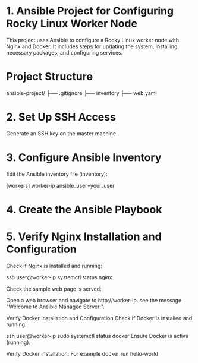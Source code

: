 # 1. Ansible Project for Configuring Rocky Linux Worker Node

This project uses Ansible to configure a Rocky Linux worker node with Nginx and Docker. It includes steps for updating the system, installing necessary packages, and configuring services.

# Project Structure

ansible-project/
├── .gitignore
├── inventory
├── web.yaml

# 2. Set Up SSH Access
Generate an SSH key on the master machine.

# 3. Configure Ansible Inventory
Edit the Ansible inventory file (inventory):

[workers]
worker-ip ansible_user=your_user

# 4. Create the Ansible Playbook

# 5. Verify Nginx Installation and Configuration
Check if Nginx is installed and running:

ssh user@worker-ip
systemctl status nginx

Check  the sample web page is served:

Open a web browser and navigate to http://worker-ip. see the message "Welcome to Ansible Managed Server!".

Verify Docker Installation and Configuration
Check if Docker is installed and running:

ssh user@worker-ip
sudo systemctl status docker
Ensure Docker is active (running).

Verify Docker installation:
For example
docker run hello-world

